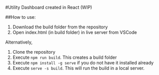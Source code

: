 #Utility Dashboard created in React (WIP)

##How to use: 

1. Download the build folder from the repository 
2. Open index.html (in build folder) in live server from VSCode 

Alternatively, 

1. Clone the repository
2. Execute `npm run build`. This creates a build folder 
3. Execute `npm install -g serve` if you do not have it installed already 
4. Execute `serve -s build`. This will run the build in a local server. 


